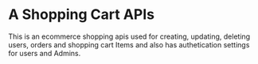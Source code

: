 <h1>A Shopping Cart APIs</h1>
<p>This is an ecommerce shopping apis used for creating, updating, deleting users, orders and shopping cart Items and also has authetication settings for users and Admins.</p>

